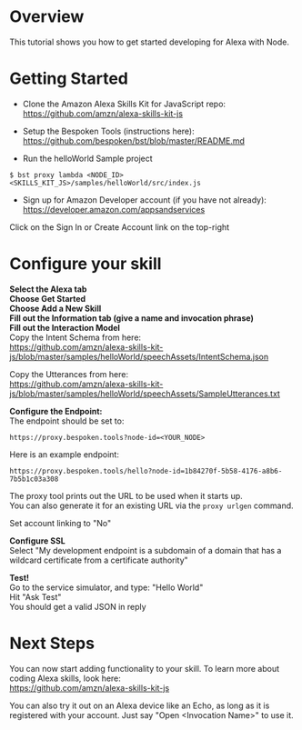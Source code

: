 # Overview
This tutorial shows you how to get started developing for Alexa with Node.  

# Getting Started
- Clone the Amazon Alexa Skills Kit for JavaScript repo:  
https://github.com/amzn/alexa-skills-kit-js

- Setup the Bespoken Tools (instructions here):
https://github.com/bespoken/bst/blob/master/README.md

- Run the helloWorld Sample project  
```
$ bst proxy lambda <NODE_ID> <SKILLS_KIT_JS>/samples/helloWorld/src/index.js
```

- Sign up for Amazon Developer account (if you have not already):  
https://developer.amazon.com/appsandservices

Click on the Sign In or Create Account link on the top-right

# Configure your skill
__Select the Alexa tab__  
__Choose Get Started__  
__Choose Add a New Skill__  
__Fill out the Information tab (give a name and invocation phrase)__  
__Fill out the Interaction Model__  
Copy the Intent Schema from here:  
https://github.com/amzn/alexa-skills-kit-js/blob/master/samples/helloWorld/speechAssets/IntentSchema.json

Copy the Utterances from here:  
https://github.com/amzn/alexa-skills-kit-js/blob/master/samples/helloWorld/speechAssets/SampleUtterances.txt

__Configure the Endpoint:__  
The endpoint should be set to:  
```
https://proxy.bespoken.tools?node-id=<YOUR_NODE>
```

Here is an example endpoint:  
```
https://proxy.bespoken.tools/hello?node-id=1b84270f-5b58-4176-a8b6-7b5b1c03a308
```

The proxy tool prints out the URL to be used when it starts up.  
You can also generate it for an existing URL via the `proxy urlgen` command. 

Set account linking to "No"

__Configure SSL__  
Select "My development endpoint is a subdomain of a domain that has a wildcard certificate from a certificate authority"

__Test!__  
Go to the service simulator, and type: "Hello World"  
Hit "Ask Test"  
You should get a valid JSON in reply  

# Next Steps
You can now start adding functionality to your skill. To learn more about coding Alexa skills, look here:  
https://github.com/amzn/alexa-skills-kit-js

You can also try it out on an Alexa device like an Echo, as long as it is registered with your account.
Just say "Open \<Invocation Name>" to use it.
